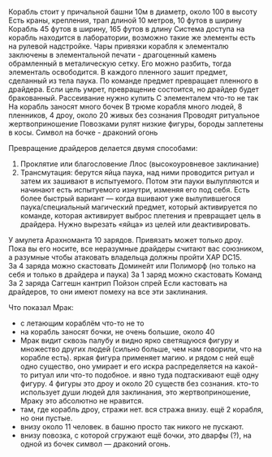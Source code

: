 Корабль стоит у причальной башни 10м в диаметр, около 100 в высоту
Есть краны, крепления, трап длиной 10 метров, 10 футов в ширину
Корабль 45 футов в ширину, 165 футов в длину
Система доступа на корабль находится в лаборатории, возможно такие же элементы есть на рулевой надстройке.
Чары привязки корабля к элементалю заключены в элементальной печати - драгоценный камень обрамленный в металическую сетку. Его можно разбить, тогда элементаль освободится. 
В каждого пленного зашит предмет, сделанный из тела паука. По команде предмет превращает пленного в драйдера. Если цель умрет, превращение состоится, но драйдер будет бракованный.
Рассеивание нужно купить
С элементалем что-то не так
На корабль заносят много бочек
В трюме корабля много людей,
8 пленников, 4 дроу, около 20 живых без сознания
Проводят ритуальное жертвоприношение
Повозками рулят низкие фигуры, бороды заплетены в косы. Символ на бочке - драконий огонь 



Превращение драйдеров делается двумя способами:  
1) Проклятие или благословение Ллос (высокоуровневое заклинание)
2) Трансмутация: берутся яйца паука, над ними проводится ритуал и затем их зашивают в испытуемого. Потом эти пауки вылупляются и начинают есть испытуемого изнутри, изменяя его под себя. Есть более быстрый вариант — когда вшивают уже вылупившегося паука/специальный магический предмет, который активируется по команде, которая активирует выброс плетения и превращает цель в драйдера. Нужно вырезать «яйца» из целей или деактивировать. 


У амулета Арахноманта 10 зарядов. Привязать может только дроу.  
Пока вы его носите, все неразумные драйдеры считают вас союзником, а разумные чтобы атаковать владельца должны пройти ХАР DC15.  
За 4 заряда можно скастовать Доминейт или Полиморф (но только на себя и только в драйдера и паука)
За 1 заряд можно скастовать Команд
За 2 заряда Саггешн
кантрип Пойзон спрей
Если кастовать на драйдеров, то они имеют помеху на все эти заклинания.

  
Что показал Мрак:
- с летающим кораблём что-то не то
- на корабль заносят бочки, не очень большие, около 40
- Мрак видит сквозь палубу и видно ярко светящуюся фигуру и множество других людей (сильно больше, чем нам говорили, что на корабле есть). яркая фигура применяет магию. и рядом с ней ещё одно существо, оно умирает и его искра распределяется на какой-то ритуал или что-то подобное. и явно туда подтаскивают ещё одну фигуру. 4 фигуры это дроу и около 20 существ без сознания. кто-то использует души людей для заклинания, это жертвоприношение, Мраку это абсолютно не нравится. 
- там, где корабль дроу, стражи нет. вся стража внизу. ещё 2 корабля, но они пустые. 
- внизу около 11 человек. в башню просто так никого не пускают. 
- внизу повозка, с которой сгружают ещё бочки, это дварфы (?), на одной из бочек символ — драконий огонь.